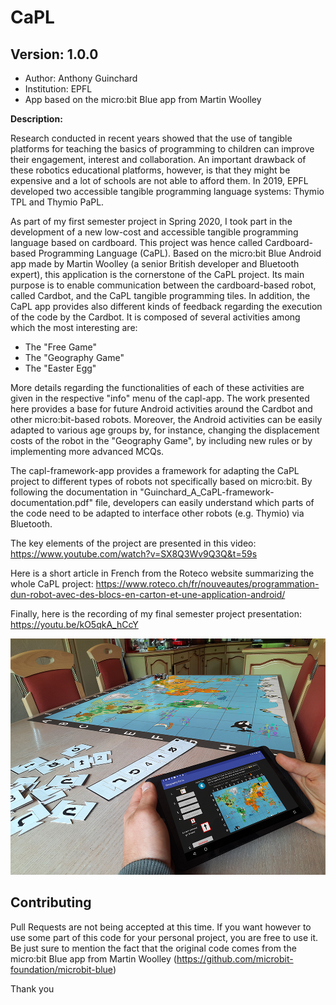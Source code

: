 # CaPL

## Version: 1.0.0


 * Author: Anthony Guinchard
 * Institution: EPFL
 * App based on the micro:bit Blue app from Martin Woolley


__Description:__ 

Research conducted in recent years showed that the use of tangible platforms for teaching the basics of programming to children can improve their engagement, interest and collaboration. An important drawback of these robotics educational platforms, however, is that they might be expensive and a lot of schools are not able to afford them. In 2019, EPFL developed two accessible tangible programming language systems: Thymio TPL and Thymio PaPL.

As part of my first semester project in Spring 2020, I took part in the development of a new low-cost and accessible tangible programming language based on cardboard. This project was hence called Cardboard-based Programming Language (CaPL). Based on the micro:bit Blue Android app made by Martin Woolley (a senior British developer and Bluetooth expert), this application is the cornerstone of the CaPL project. Its main purpose is to enable communication between the cardboard-based robot, called Cardbot, and the CaPL tangible programming tiles. In addition, the CaPL app provides also different kinds of feedback regarding the execution of the code by the Cardbot. It is composed of several activities among which the most interesting are:

- The "Free Game"
- The "Geography Game"
- The "Easter Egg"

More details regarding the functionalities of each of these activities are given in the respective "info" menu of the capl-app.
The work presented here provides a base for future Android activities around the Cardbot and other micro:bit-based robots. Moreover, the Android activities can be easily adapted to various age groups by, for instance, changing the displacement costs of the robot in the "Geography Game", by including new rules or by implementing more advanced MCQs. 

The capl-framework-app provides a framework for adapting the CaPL project to different types of robots not specifically based on micro:bit. By following the documentation in "Guinchard_A_CaPL-framework-documentation.pdf" file, developers can easily understand which parts of the code need to be adapted to interface other robots (e.g. Thymio) via Bluetooth.

The key elements of the project are presented in this video: https://www.youtube.com/watch?v=SX8Q3Wv9Q3Q&t=59s

Here is a short article in French from the Roteco website summarizing the whole CaPL project: https://www.roteco.ch/fr/nouveautes/programmation-dun-robot-avec-des-blocs-en-carton-et-une-application-android/

Finally, here is the recording of my final semester project presentation: https://youtu.be/kO5qkA_hCcY


![CaPL](title_with_geography_activity.png)




## Contributing

Pull Requests are not being accepted at this time. If you want however to use some part of this code for your personal project, you are free to use it. Be just sure to mention the fact that the original code comes from the micro:bit Blue app from Martin Woolley (https://github.com/microbit-foundation/microbit-blue)

Thank you